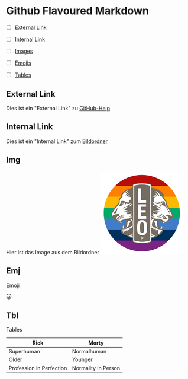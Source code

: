 # Github Flavoured Markdown

- [ ] [External Link](#external-link)
- [ ] [Internal Link](#internal-link)
- [ ] [Images](#img)
- [ ] [Emojis](#emj)
- [ ] [Tables](#tbl)


## External Link
Dies ist ein "External Link" zu [GitHub-Help](https://help.github.com/en "GitHub-Help")


## Internal Link
Dies ist ein "Internal Link" zum [Bildordner](/Bilderordner "Bilderordner")


## Img
Hier ist das Image aus dem Bildordner
![Image](/Bilderordner/LEO.png "LEO")


## Emj
Emoji

:smiley_cat:


## Tbl
Tables

| Rick | Morty  |
| --- | --- |
| Superhuman | Normalhuman |
| Older | Younger |
| Profession in Perfection | Normality in Person |

